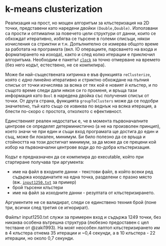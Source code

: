 # k-means clusterization

Реализация на прост, но мощен алгоритъм за клъстеризация на 2D точки, представени като наредени двойки `(Double,Double)`. Използвани са прости и оптимални за повечето цели структури от данни, които се обхождат итеративно, избягва се търсене в големи списъци, някои изчисления са стриктни и т.н. Допълнително се измерва общото време за работата на програмата (вкл. IO операциите, парсването на входа и форматирането на изхода), както и след колко итерации е приключил алгоритъма. Необходим е пакетът [`clock`](https://hackage.haskell.org/package/clock) за точно отмерване на времето (без него кодът, естествено, не се компилира).

Може би най-съществената хитринка е във функцията `reClusterize`, която с _едно_ линейно итеративно и стриктно обхождане на пълния списък от точки изчислява за всяка от тях кой е новият ѝ клъстер, и по същото време следи дали някоя си го променя, и връща тази информация като `Bool` в наредена двойка със получения списък от точки. От друга страна, функцията `groupToClusters` може да се подобри значително, тъй като също се извиква по веднъж на всяка итерация, а блести по-скоро с простота, отколкото с ефективност.

Единственият реален недостатък е, че в момента първоначалните центрове се определят детерминистично (а не на произволен принцип), което значи че при един и същи вход програмата ще достига до един и същ, може би локален, минимум. Би било полезно да се връща и стойността на този достигнат минимум, за да може да се прецени кой избор на първоначални центрове води до по-добра клъстеризация.

Кодът е предназначен да се компилира до executable, който при стартиране получава три аргумента:
* име на файл в входните данни - текстови файл, в който всеки ред съдържа координатите на една точка, разделени с празно място (вж. [`input1250.txt`](https://github.com/Andreshk/k-means/blob/master/input1250.txt) за пример)
* брой търсени клъстери
* име на файл за изходните данни - резултата от клъстеризирането.

Аргументите не се валидират, следи се единствено техния брой (поне три, всички след третия се игнорират).

Файлът input1250.txt служи за примерен вход и съдържа 1249 точки, без никаква особена вътрешна структура (любезно предоставен с цел тестване от @zaki1993). На моят неособен лаптоп клъстеризирането им в 4 клъстера отнема 35 итерации и ~0,4 секунди, а в 10 клъстера - 22 итерации, но около 0,7 секунди.
